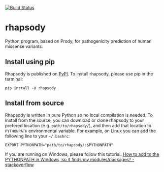 [![Build Status](https://travis-ci.com/luponzo86/rhapsody.svg?branch=master)](https://travis-ci.com/luponzo86/rhapsody)

# rhapsody
Python program, based on Prody, for pathogenicity prediction of human missense variants.

## Install using pip
Rhapsody is published on [PyPI](https://pypi.org/). To install rhapsody, please use pip in the terminal:
```
pip install -U rhapsody
```

## Install from source
Rhapsody is written in pure Python so no local compilation is needed. To install from the source, you can download or clone rhapsody to your prefered location (e.g. `path/to/rhapsody/`), and then add that location to `PYTHONPATH` environmental variable. For example, on Linux you can add the following line to your `~/.bashrc`:
```
EXPORT PYTHONPATH="path/to/rhapsody/:$PYTHONPATH"
```

If you are running on Windows, please follow this tutorial:
[How to add to the PYTHONPATH in Windows, so it finds my modules/packages? - stackoverflow](https://stackoverflow.com/a/4855685)

